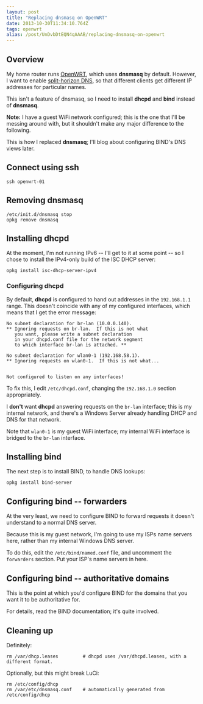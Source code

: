 ```yaml
---
layout: post
title: "Replacing dnsmasq on OpenWRT"
date: 2013-10-30T11:34:10.764Z
tags: openwrt
alias: /post/UnDvbDtEQN4qAAAB/replacing-dnsmasq-on-openwrt
---
```


## Overview

My home router runs [OpenWRT](https://openwrt.org/), which uses **dnsmasq** by
default. However, I want to enable [split-horizon
DNS](http://en.wikipedia.org/wiki/Split-horizon_DNS), so that different clients
get different IP addresses for particular names.

This isn't a feature of dnsmasq, so I need to install **dhcpd** and **bind**
instead of **dnsmasq**.

**Note:** I have a guest WiFi network configured; this is the one that I'll be
messing around with, but it shouldn't make any major difference to the
following.

This is how I replaced **dnsmasq**; I'll blog about configuring BIND's DNS
views later.

## Connect using ssh

    ssh openwrt-01

## Removing dnsmasq

    /etc/init.d/dnsmasq stop
    opkg remove dnsmasq

## Installing dhcpd

At the moment, I'm not running IPv6 -- I'll get to it at some point -- so I
chose to install the IPv4-only build of the ISC DHCP server:

    opkg install isc-dhcp-server-ipv4

### Configuring dhcpd

By default, **dhcpd** is configured to hand out addresses in the `192.168.1.1`
range. This doesn't coincide with any of my configured interfaces, which means
that I get the error message:

    No subnet declaration for br-lan (10.0.0.140).
    ** Ignoring requests on br-lan.  If this is not what
       you want, please write a subnet declaration
       in your dhcpd.conf file for the network segment
       to which interface br-lan is attached. **

    No subnet declaration for wlan0-1 (192.168.58.1).
    ** Ignoring requests on wlan0-1.  If this is not what...


    Not configured to listen on any interfaces!

To fix this, I edit `/etc/dhcpd.conf`, changing the `192.168.1.0` section
appropriately.

I **don't** want **dhcpd** answering requests on the `br-lan` interface; this
is my internal network, and there's a Windows Server already handling DHCP and
DNS for that network.

Note that `wlan0-1` is my guest WiFi interface; my internal WiFi interface is
bridged to the `br-lan` interface.

## Installing bind

The next step is to install BIND, to handle DNS lookups:

    opkg install bind-server

## Configuring bind -- forwarders

At the very least, we need to configure BIND to forward requests it doesn't
understand to a normal DNS server.

Because this is my guest network, I'm going to use my ISPs name servers here,
rather than my internal Windows DNS server.

To do this, edit the `/etc/bind/named.conf` file, and uncomment the
`forwarders` section. Put your ISP's name servers in here.

## Configuring bind -- authoritative domains

This is the point at which you'd configure BIND for the domains that you want
it to be authoritative for.

For details, read the BIND documentation; it's quite involved.

## Cleaning up

Definitely:

    rm /var/dhcp.leases         # dhcpd uses /var/dhcpd.leases, with a different format.

Optionally, but this might break LuCi:

    rm /etc/config/dhcp
    rm /var/etc/dnsmasq.conf    # automatically generated from /etc/config/dhcp
